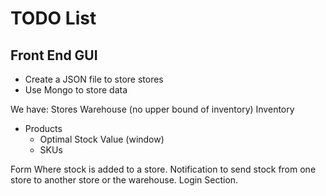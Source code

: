 # TODO List #

## Front End GUI ##

* Create a JSON file to store stores
* Use Mongo to store data


We have:
Stores
Warehouse (no upper bound of inventory)
Inventory
  * Products
    * Optimal Stock Value (window)
    * SKUs


Form Where stock is added to a store. 
Notification to send stock from one store to another store or the warehouse. 
Login Section.
